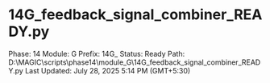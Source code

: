 # 14G_feedback_signal_combiner_READY.py

Phase: 14
Module: G
Prefix: 14G_
Status: Ready
Path: D:\MAGIC\scripts\phase14\module_G\14G_feedback_signal_combiner_READY.py
Last Updated: July 28, 2025 5:14 PM (GMT+5:30)